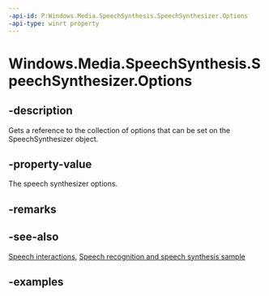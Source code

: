 ```yaml
---
-api-id: P:Windows.Media.SpeechSynthesis.SpeechSynthesizer.Options
-api-type: winrt property
---
```


<!-- Property syntax.
public SpeechSynthesizerOptions Options { get; }
-->

# Windows.Media.SpeechSynthesis.SpeechSynthesizer.Options

## -description

Gets a reference to the collection of options that can be set on the SpeechSynthesizer object.

## -property-value

The speech synthesizer options.

## -remarks

## -see-also

[Speech interactions](https://docs.microsoft.com/windows/uwp/design/input/speech-interactions), [Speech recognition and speech synthesis sample](https://github.com/Microsoft/Windows-universal-samples/tree/master/Samples/SpeechRecognitionAndSynthesis)

## -examples
